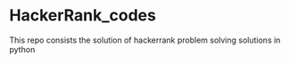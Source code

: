 # HackerRank_codes
This repo consists the solution of hackerrank problem solving solutions in python
